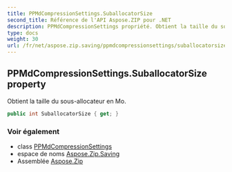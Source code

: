 ```yaml
---
title: PPMdCompressionSettings.SuballocatorSize
second_title: Référence de l'API Aspose.ZIP pour .NET
description: PPMdCompressionSettings propriété. Obtient la taille du sousallocateur en Mo.
type: docs
weight: 30
url: /fr/net/aspose.zip.saving/ppmdcompressionsettings/suballocatorsize/
---
```

## PPMdCompressionSettings.SuballocatorSize property

Obtient la taille du sous-allocateur en Mo.

```csharp
public int SuballocatorSize { get; }
```

### Voir également

* class [PPMdCompressionSettings](../)
* espace de noms [Aspose.Zip.Saving](../../ppmdcompressionsettings/)
* Assemblée [Aspose.Zip](../../../)


